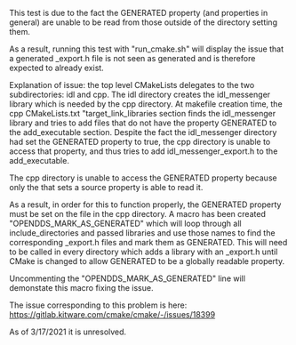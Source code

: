 This test is due to the fact the GENERATED property (and properties in general) are unable to be read from those outside of the directory setting them.

As a result, running this test with "run\_cmake.sh" will display the issue that a generated \_export.h file is not seen as generated 
and is therefore expected to already exist.

Explanation of issue: the top level CMakeLists delegates to the two subdirectories: idl and cpp. The idl directory creates the idl\_messenger library which is needed by the cpp directory. At makefile creation time, the cpp CMakeLists.txt "target\_link\_libraries section finds the idl\_messenger library and tries to add files that do not have the property GENERATED to the add\_executable section. Despite the fact the idl\_messenger directory had set the GENERATED property to true, the cpp directory is unable to access that property, and thus tries to add idl\_messenger\_export.h to the add\_executable.

The cpp directory is unable to access the GENERATED property because only the that sets a source property is able to read it.

As a result, in order for this to function properly, the GENERATED property must be set on the file in the cpp directory. A macro has been created "OPENDDS\_MARK\_AS\_GENERATED" which will loop through all include\_directories and passed libraries and use those names to find the corresponding \_export.h files and mark them as GENERATED.  This will need to be called in every directory which adds a library with an \_export.h until CMake is changed to allow GENERATED to be a globally readable property.

Uncommenting the "OPENDDS\_MARK\_AS\_GENERATED" line will demonstate this macro fixing the issue.

The issue corresponding to this problem is here: https://gitlab.kitware.com/cmake/cmake/-/issues/18399

As of 3/17/2021 it is unresolved.
